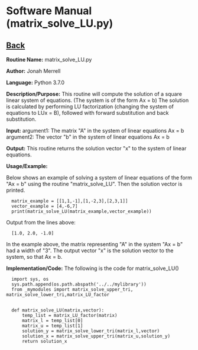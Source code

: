 # Software Manual (matrix_solve_LU.py)

## [Back](softwaremanual.md)

**Routine Name:**           matrix_solve_LU.py

**Author:** Jonah Merrell

**Language:** Python 3.7.0

**Description/Purpose:** This routine will compute the solution of a square linear system of equations. (The system is of the form Ax = b)
The solution is calculated by performing LU factorization (changing the system of equations to LUx = B), followed with forward substitution and back substitution.

**Input:** argument1: The matrix "A" in the system of linear equations Ax = b<br>
		   argument2: The vector "b" in the system of linear equations Ax = b

**Output:** This routine returns the solution vector "x" to the system of linear equations.

**Usage/Example:**

Below shows an example of solving a system of linear equations of the form "Ax = b" using the routine "matrix_solve_LU".
 Then the solution vector is printed. 

      matrix_example = [[1,1,-1],[1,-2,3],[2,3,1]]
      vector_example = [4,-6,7]
      print(matrix_solve_LU(matrix_example,vector_example))

Output from the lines above:

      [1.0, 2.0, -1.0]

In the example above, the matrix representing "A" in the system "Ax = b" had a width of "3". The output vector "x"
 is the solution vector to the system, so that Ax = b.

**Implementation/Code:** The following is the code for matrix_solve_LU()
      
      import sys, os
      sys.path.append(os.path.abspath('../../mylibrary'))
      from _mymodules import matrix_solve_upper_tri, matrix_solve_lower_tri,matrix_LU_factor
      
      
      def matrix_solve_LU(matrix,vector):
          temp_list = matrix_LU_factor(matrix)
          matrix_l = temp_list[0]
          matrix_u = temp_list[1]
          solution_y = matrix_solve_lower_tri(matrix_l,vector)
          solution_x = matrix_solve_upper_tri(matrix_u,solution_y)
          return solution_x
